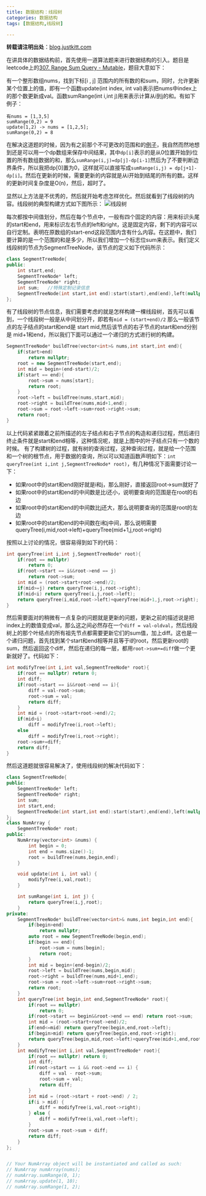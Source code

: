 ```yaml
---
title: 数据结构：线段树
categories: 数据结构
tags: [数据结构,线段树] 

---
```


**转载请注明出处**：[blog.justkitt.com](http://blog.justkitt.com)

在讲具体的数据结构前，首先使用一道算法题来进行数据结构的引入。题目是leetcode上的[307. Range Sum Query - Mutable](https://leetcode.com/problems/range-sum-query-mutable/)，题目大意如下：

<!-- more -->
有一个整形数组nums，找到下标[i , j] 范围内的所有数的和sum，同时，允许更新某个位置上的值，即有一个函数update(int index, int val)表示把nums中index上的那个数更新成val。函数sumRange(int i,int j)用来表示计算从i到j的和。有如下例子：

```
有nums = [1,3,5]
sumRange(0,2) = 9
update(1,2) -> nums = [1,2,5];
sumRange(0,2) = 8
```
在解决这道题的时候，因为有之前那个不可更改的范围和的[例子](https://leetcode.com/problems/range-sum-query-immutable/)，我自然而然地想到还是可以用一个dp数组来保存中间结果，其中``dp[i]``表示的是从0位置开始到i位置的所有数组数据的和，那么``sumRange(i,j)=dp[j]-dp[i-1]``然后为了不要判断边界条件，所以我把dp[0]置为0，这样就可以直接写成``sumRange(i,j) = dp[j+1]-dp[i]``。然后在更新的时候，需要更新的内容就是从i开始到结尾的所有的数。这样的更新时间复杂度是O(n)，然后，超时了。

显然以上方法是不优秀的，然后就开始考虑怎样优化。然后就看到了线段树的内容。线段树的典型构建方式如下图所示：
![线段树](http://images.cnitblog.com/blog/707568/201501/162324097145023.png)

每次都按中间值划分，然后在每个节点中，一般有四个固定的内容：用来标识头尾的start和end，用来标识左右节点的left和right，这是固定内容，剩下的内容可以自行定制。表明在原数组的start-end这段范围内含有什么内容。在这题中，我们要计算的是一个范围的和是多少，所以我们增加一个标志位sum来表示。我们定义线段树的节点为SegmentTreeNode，该节点的定义如下代码所示：

```C++
class SegmentTreeNode{
public:
	int start,end;
	SegmentTreeNode* left;
	SegmentTreeNode* right;
	int sum;   //特殊定制记录信息
	SegmentTreeNode(int start,int end):start(start),end(end),left(nullptr),right(nullptr),sum(0){}
};
```
有了线段树的节点信息，我们需要考虑的就是怎样构建一棵线段树，首先可以看到，一个线段树一般是从中间划分开，即若有``mid = (start+end)/2`` 那么一般该节点的左子结点的start和end是 start mid,然后该节点的右子节点的start和end分别是 mid+1和end，所以我们下面可以通过一个递归的方式进行树的构建。
```C++
SegmentTreeNode* buildTree(vector<int>& nums,int start,int end){
	if(start>end)
		return nullptr;
	root = new SegmentTreeNode(start,end);
	int mid = begin+(end-start)/2;
	if(start == end){
		root->sum = nums[start];
		return root;
	}
	root->left = buildTree(nums,start,mid);
	root->right = buildTree(nums,mid+1,end);
	root->sum = root->left->sum+root->right->sum;
	return root;
}
```
以上代码紧紧跟着之前所描述的左子结点和右子节点的构造和递归过程，然后递归终止条件就是start和end相等，这种情况呢，就是上图中的叶子结点只有一个数的时候。
有了构建树的过程，就有树的查询过程，这种查询过程，就是给一个范围和一个树的根节点，用于数据的查询，所以可以知道函数声明如下：``int queryTree(int i,int j,SegmentTreeNode* root)``，有几种情况下面需要讨论一下：
- 如果root中的start和end刚好就是i和j，那么刚好，直接返回root->sum就好了
- 如果root中的start和end的中间数是比i还小，说明要查询的范围是在root的右边
- 如果root中的start和end的中间数比j还大，那么说明要查询的范围是root的左边
- 如果root中的start和end的中间数在i和j中间，那么说明需要  queryTree(i,mid,root->left)+queryTree(mid+1,j,root->right)

按照以上讨论的情况，很容易得到如下的代码：
```C++
int queryTree(int i,int j,SegmentTreeNode* root){
	if(root == nullptr)
		return 0;
	if(root->start == i&&root->end == j)
		return root->sum;
	int mid = (root->start+root->end)/2;
	if(mid>=j) return queryTree(i,j,root->right);
	if(mid<i) return queryTree(i,j,root->left);
	return queryTree(i,mid,root->left)+queryTree(mid+1,j,root->right);
}

```

然后需要面对的稍微有一点复杂的问题就是更新的问题，更新之前的描述说是把index上的数值变成val，那么这之间必然存在一个``diff = val-oldval``，然后线段树上的那个叶结点的所有祖先节点都需要更新它们的sum值，加上diff。这也是一个递归问题，首先找到某个start和end相等并且等于i的root，然后更新root的sum，然后返回这个diff，然后在递归的每一层，都用``root->sum+=diff``做一个更新就好了。代码如下：
```C++
int modifyTree(int i,int val,SegmentTreeNode* root){
	if(root == nullptr) return 0;
	int diff;
	if(root->start == i&&root->end == i){
		diff = val-root->sum;
		root->sum = val;
		return diff;
	}
	int mid = (root->start+root->end)/2;
	if(mid>i)
		diff = modifyTree(i,root->left);
	else
		diff = modifyTree(i,root->right);
	root->sum+=diff;
	return diff;
}
```

然后这道题就很容易解决了，使用线段树的解决代码如下：
```C++
class SegmentTreeNode{
public:
    SegmentTreeNode* left;
    SegmentTreeNode* right;
    int sum;
    int start,end;
    SegmentTreeNode(int start,int end):start(start),end(end),left(nullptr),right(nullptr),sum(0){}
};
class NumArray {
    SegmentTreeNode* root;
public:
    NumArray(vector<int> &nums) {
        int begin = 0;
        int end = nums.size()-1;
        root = buildTree(nums,begin,end);
    }

    void update(int i, int val) {
        modifyTree(i,val,root);
    }

    int sumRange(int i, int j) {
        return queryTree(i,j,root);
    }
private:
    SegmentTreeNode* buildTree(vector<int>& nums,int begin,int end){
        if(begin>end)
            return nullptr;
        auto root = new SegmentTreeNode(begin,end);
        if(begin == end){
            root->sum = nums[begin];
            return root;
        }
        int mid = begin+(end-begin)/2;
        root->left = buildTree(nums,begin,mid);
        root->right = buildTree(nums,mid+1,end);
        root->sum = root->left->sum+root->right->sum;
        return root;
    }
    int queryTree(int begin,int end,SegmentTreeNode* root){
        if(root == nullptr)
            return 0;
        if(root->start == begin&&root->end == end) return root->sum;
        int mid = (root->start+root->end)/2;
        if(end<=mid) return queryTree(begin,end,root->left);
        if(begin>mid) return queryTree(begin,end,root->right);
        return queryTree(begin,mid,root->left)+queryTree(mid+1,end,root->right);
    }
    int modifyTree(int i,int val,SegmentTreeNode* root){
        if(root == nullptr) return 0;
        int diff;
        if(root->start == i && root->end == i) {
            diff = val - root->sum;
            root->sum = val;
            return diff;
        }
        int mid = (root->start + root->end) / 2;
        if(i > mid) {
            diff = modifyTree(i,val,root->right);
        } else {
            diff = modifyTree(i,val,root->left);
        }
        root->sum = root->sum + diff;
        return diff;
    }
};


// Your NumArray object will be instantiated and called as such:
// NumArray numArray(nums);
// numArray.sumRange(0, 1);
// numArray.update(1, 10);
// numArray.sumRange(1, 2);
```